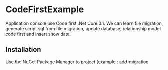 # CodeFirstExample
Application console use Code first .Net Core 3.1. We can learn file migration, generate script sql from file migration, update database, relationship model code first and insert show data.
## Installation
Use the NuGet Package Manager to project (example : add-migration <title>, update-database, etc). Information all about [tools](https://docs.microsoft.com/en-us/ef/core/cli/powershell)
```bash
Install-Package Microsoft.EntityFrameworkCore.Tools
```
Use the Console **dotnet ef** can be installed as either a global or local tool. Information all about [dotnet ef](https://docs.microsoft.com/en-us/ef/core/cli/dotnet) 
```bash
dotnet tool install --global dotnet-ef
```

## Usage
- Project
  - Add new file migration in project
  ```bash
     Add-migration <Title>
  ```
  - Direct update database in project
  ```bash
     Update-database
  ```
  - Remove file migration in project
  ```bash
     Remove-migration
  ```
- Global
  - Generate file migration project to script SQL
   ```bash
      dotnet ef migrations script -o <Location file generate script> <Filename.sql> -i ( Example: dotnet ef migrations script -o d:\script.sql -i ) 
  ```
## References
- [Entity Framework Core for Code First](https://entityframeworkcore.com/model-relationships)
- [Entity Framework Core Tutorial](https://www.entityframeworktutorial.net/efcore/entity-framework-core.aspx)


